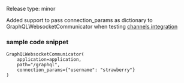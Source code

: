 Release type: minor

Added support to pass connection_params as dictionary to GraphQLWebsocketCommunicator when testing [channels integration](https://strawberry.rocks/docs/integrations/channels#testing)


### sample code snippet


```
GraphQLWebsocketCommunicator(
    application=application,
    path="/graphql",
    connection_params={"username": "strawberry"}
)
```

